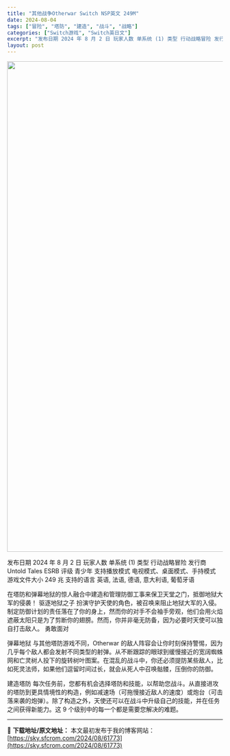 ```yaml
---
title: "其他战争Otherwar Switch NSP英文 249M"
date: 2024-08-04
tags: ["冒险", "塔防", "建造", "战斗", "战略"]
categories: ["Switch游戏", "Switch英日文"]
excerpt: "发布日期 2024 年 8 月 2 日 玩家人数 单系统 (1) 类型 行动战略冒险 发行商 Untold Tales ESRB 评级 青少年 支持播放模式 电视模式、桌面模式、手持模式 游戏文件大小 249 兆 支持的语言 英语, 法语, 德语, 意大利语, 葡萄牙语 在塔防和弹幕地狱的惊人融合中&hellip;"
layout: post
---
```


<img class="aligncenter size-full wp-image-61774" src="https://sky.sfcrom.com/wp-content/uploads/2024/08/2024080409151584.webp" alt="" width="700" height="1142" />

发布日期 2024 年 8 月 2 日
玩家人数 单系统 (1)
类型 行动战略冒险
发行商 Untold Tales
ESRB 评级 青少年
支持播放模式 电视模式、桌面模式、手持模式
游戏文件大小 249 兆
支持的语言 英语, 法语, 德语, 意大利语, 葡萄牙语

在塔防和弹幕地狱的惊人融合中建造和管理防御工事来保卫天堂之门，抵御地狱大军的侵袭！
驱逐地狱之子 扮演守护天使的角色，被召唤来阻止地狱大军的入侵。制定防御计划的责任落在了你的身上，然而你的对手不会袖手旁观，他们会用火焰遮蔽太阳只是为了剪断你的翅膀。然而，你并非毫无防备，因为必要时天使可以独自打击敌人。 勇敢面对

弹幕地狱 与其他塔防游戏不同，Otherwar 的敌人阵容会让你时刻保持警惕，因为几乎每个敌人都会发射不同类型的射弹。从不断跟踪的眼球到缓慢接近的宽阔蜘蛛网和亡灵树人投下的旋转树叶图案。在混乱的战斗中，你还必须提防某些敌人，比如死灵法师，如果他们逗留时间过长，就会从死人中召唤骷髅，压倒你的防御。

建造塔防 每次任务前，您都有机会选择塔防和技能，以帮助您战斗。从直接进攻的塔防到更具情境性的构造，例如减速场（可拖慢接近敌人的速度）或炮台（可击落来袭的炮弹）。除了构造之外，天使还可以在战斗中升级自己的技能，并在任务之间获得新能力。这 9 个级别中的每一个都是需要您解决的难题。

---
📖 **下载地址/原文地址：** 本文最初发布于我的博客网站：[https://sky.sfcrom.com/2024/08/61773](https://sky.sfcrom.com/2024/08/61773)
